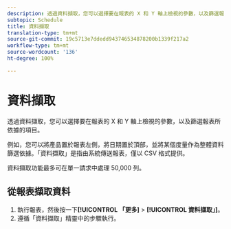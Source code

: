 ```yaml
---
description: 透過資料擷取，您可以選擇要在報表的 X 和 Y 軸上檢視的參數，以及篩選報表所依據的項目。
subtopic: Schedule
title: 資料擷取
translation-type: tm+mt
source-git-commit: 19c5713e7ddedd943746534878200b1339f217a2
workflow-type: tm+mt
source-wordcount: '136'
ht-degree: 100%

---
```



# 資料擷取

透過資料擷取，您可以選擇要在報表的 X 和 Y 軸上檢視的參數，以及篩選報表所依據的項目。

例如，您可以將產品置於報表左側，將日期置於頂部，並將某個度量作為整體資料篩選依據。「資料擷取」是指由系統傳送報表，僅以 CSV 格式提供。

資料擷取功能最多可在單一請求中處理 50,000 列。

## 從報表擷取資料

1. 執行報表，然後按一下&#x200B;**[!UICONTROL 「更多]** > **[!UICONTROL 資料擷取」]**。
1. 遵循「資料擷取」精靈中的步驟執行。

